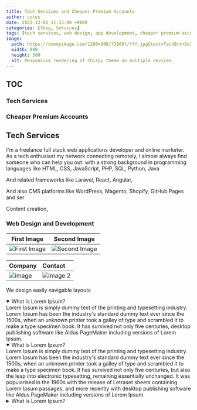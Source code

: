 ```yaml
---
title: Tech Services and Cheaper Premium Accounts
author: cotes
date: 2022-12-02 11:33:00 +0800
categories: [Shop, Services]
tags: [tech services, web design, app development, cheaper premium accounts ]
image:
  path: https://dummyimage.com/1280x800/f3866f/fff.jpg&text=TechBrv+Services
  width: 800
  height: 500
  alt: Responsive rendering of Chirpy theme on multiple devices.
---
```


## TOC
### Tech Services
### Cheaper Premium Accounts

## Tech Services
I'm a freelance full stack web applications developer and online marketer.
As a tech enthusiast my network connecting remotely, I almost always find someone who can help you out.
with a strong background in programming languages like HTML, CSS, JavaScript, PHP, SQL, Python, Java

And related frameworks like Laravel, React, Angular, 

And also CMS platforms like WordPress, Magento, Shopify, GitHub Pages and ser

Content creation, 

### Web Design and Development
|First Image|Second Image|
|:-:|:-:|
|![First Image](https://images.pexels.com/photos/585759/pexels-photo-585759.jpeg?h=750&w=1260)|![Second Image](https://images.pexels.com/photos/1335115/pexels-photo-1335115.jpeg?h=750&w=1260)|

| Company                      | Contact          |
|:-----------------------------|:-----------------|
| ![image](https://dummyimage.com/1280x800/4a1916/fff.jpg&text=TechBrv)| ![image 2](https://dummyimage.com/1280x800/fe1200/fff.jpg&text=TechBrv)|

We design easily navigable layouts

<details open>
<summary>
What is Lorem Ipsum?
</summary>
Lorem Ipsum is simply dummy text of the printing and typesetting industry. Lorem Ipsum has been the industry's standard dummy text ever since the 1500s, when an unknown printer took a galley of type and scrambled it to make a type specimen book. It has survived not only five centuries, desktop publishing software like Aldus PageMaker including versions of Lorem Ipsum.
</details>

<details open>
<summary>
What is Lorem Ipsum?
</summary>
Lorem Ipsum is simply dummy text of the printing and typesetting industry. Lorem Ipsum has been the industry's standard dummy text ever since the 1500s, when an unknown printer took a galley of type and scrambled it to make a type specimen book. It has survived not only five centuries, but also the leap into electronic typesetting, remaining essentially unchanged. It was popularised in the 1960s with the release of Letraset sheets containing Lorem Ipsum passages, and more recently with desktop publishing software like Aldus PageMaker including versions of Lorem Ipsum.
</details>

<details >
<summary>
What is Lorem Ipsum?
</summary>
Lorem Ipsum is simply dummy text of the printing and typesetting industry. Lorem Ipsum has been the industry's standard dummy text ever since the 1500s, when an unknown printer took a galley of type and scrambled it to make a type specimen book. It has survived not only five centuries, but also the leap into electronic typesetting, remaining essentially unchanged. It was popularised in the 1960s with the release of Letraset sheets containing Lorem Ipsum passages, and more recently with desktop publishing software like Aldus PageMaker including versions of Lorem Ipsum.
</details>
